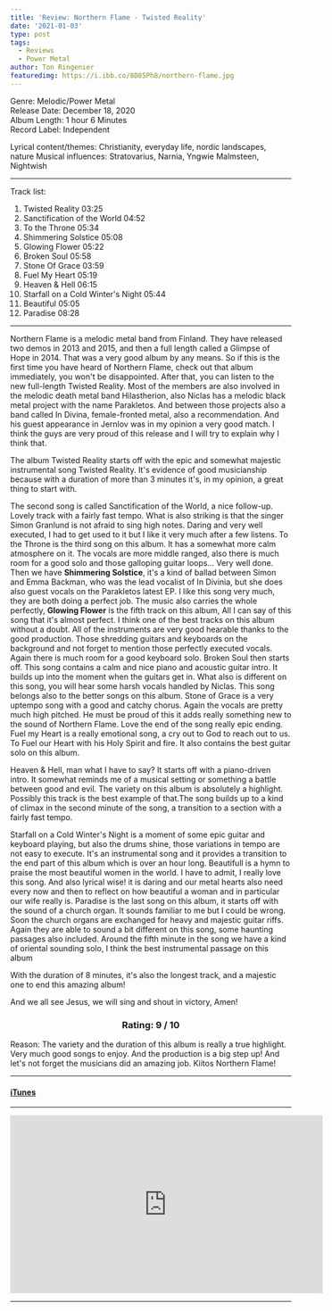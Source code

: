 ```yaml
---
title: 'Review: Northern Flame - Twisted Reality'
date: '2021-01-03'
type: post
tags:
  - Reviews
  - Power Metal
author: Ton Ringenier
featuredimg: https://i.ibb.co/8D85Ph8/northern-flame.jpg
---
```


Genre: Melodic/Power Metal <br>
Release Date: December 18, 2020<br>
Album Length: 1 hour 6 Minutes<br>
Record Label: Independent<br>

Lyrical content/themes: Christianity, everyday life, nordic landscapes, nature
Musical influences: Stratovarius, Narnia, Yngwie Malmsteen, Nightwish

---

Track list:
1. Twisted Reality 03:25
2. Sanctification of the World 04:52
3. To the Throne 05:34
4. Shimmering Solstice 05:08
5. Glowing Flower 05:22
6. Broken Soul 05:58
7. Stone Of Grace 03:59
8. Fuel My Heart 05:19
9. Heaven & Hell 06:15
10. Starfall on a Cold Winter's Night 05:44
11. Beautiful 05:05
12. Paradise 08:28

<hr>

Northern Flame is a melodic metal band from Finland. They have released two demos in 2013 and 2015, and then a full length called a Glimpse of Hope in 2014. That was a very good album by any means. So if this is the first time you have heard of Northern Flame, check out that album immediately, you won't be disappointed. After that, you can listen to the new full-length Twisted Reality. Most of the members are also involved in the melodic death metal band Hilastherion, also Niclas has a melodic black metal project with the name Parakletos. And between those projects also a band called In Divina, female-fronted metal, also a recommendation. And his guest appearance in Jernlov was in my opinion a very good match. I think the guys are very proud of this release and I will try to explain why I think that.

The album Twisted Reality starts off with the epic and somewhat majestic instrumental song Twisted Reality. It's evidence of good musicianship because with a duration of more than 3 minutes it's, in my opinion, a great thing to start with.

The second song is called Sanctification of the World, a nice follow-up. Lovely track with a fairly fast tempo. What is also striking is that the singer Simon Granlund is not afraid to sing high notes. Daring and very well executed, I had to get used to it but I like it very much after a few listens.
To the Throne is the third song on this album. It has a somewhat more calm atmosphere on it. The vocals are more middle ranged, also there is much room for a good solo and those galloping guitar loops... Very well done.
Then we have **Shimmering Solstice**, it's a kind of ballad between Simon and Emma Backman, who was the lead vocalist of In Divinia, but she does also guest vocals on the Parakletos latest EP.
I like this song very much, they are both doing a perfect job. The music also carries the whole perfectly,
**Glowing Flower** is the fifth track on this album, All I can say of this song that it's almost perfect. I think one of the best tracks on this album without a doubt. All of the instruments are very good hearable thanks to the good production. Those shredding guitars and keyboards on the background and not forget to mention those perfectly executed vocals. Again there is much room for a good keyboard solo.
Broken Soul then starts off. This song contains a calm and nice piano and acoustic guitar intro. It builds up into the moment when the guitars get in. What also is different on this song, you will hear some harsh vocals handled by Niclas. This song belongs also to the better songs on this album.
Stone of Grace is a very uptempo song with a good and catchy chorus. Again the vocals are pretty much high pitched. He must be proud of this it adds really something new to the sound of Northern Flame. Love the end of the song really epic ending.
Fuel my Heart is a really emotional song, a cry out to God to reach out to us. To Fuel our Heart with his Holy Spirit and fire. It also contains the best guitar solo on this album. 

Heaven & Hell, man what I have to say? It starts off with a piano-driven intro. It somewhat reminds me of a musical setting or something a battle between good and evil. The variety on this album is absolutely a highlight. Possibly this track is the best example of that.The song builds up to a kind of climax in the second minute of the song, a transition to a section with a fairly fast tempo.

Starfall on a Cold Winter's Night is a moment of some epic guitar and keyboard playing, but also the drums shine, those variations in tempo are not easy to execute. It's an instrumental song and it provides a transition to the end part of this album which is over an hour long.
Beautifull is a hymn to praise the most beautiful women in the world. I have to admit, I really love this song. And also lyrical wise! it is daring and our metal hearts also need every now and then to reflect on how beautiful a woman and in particular our wife really is.
Paradise is the last song on this album, it starts off with the sound of a church organ. It sounds familiar to me but I could be wrong.
Soon the church organs are exchanged for heavy and majestic guitar riffs. Again they are able to sound a bit different on this song, some haunting passages also included. Around the fifth minute in the song we have a kind of oriental sounding solo, I think the best instrumental passage on this album

 With the duration of 8 minutes, it's also the longest track, and a majestic one to end this amazing album!

And we all see Jesus, we will sing and shout in victory, Amen!

<h3 style="text-align:center;">Rating: 9 / 10</h3>
Reason: The variety and the duration of this album is really a true highlight. Very much good songs to enjoy. And the production is a big step up! And let's not forget the musicians did an amazing job. Kiitos Northern Flame!

<hr>

#### [iTunes](https://music.apple.com/ca/album/twisted-reality/1543915062)

<hr>

<div class="video-container"><iframe width="560" height="319" src="https://www.youtube.com/embed/bSEMF3ztsHs" frameborder="0" allow="accelerometer; autoplay; clipboard-write; encrypted-media; gyroscope; picture-in-picture" allowfullscreen></iframe></div>

<hr>





 

 

 

 

 

 

 

 

 

 

 

 

 

 

 

 

 